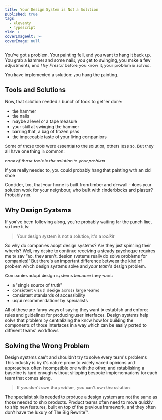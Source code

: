 ```yaml
---
title: Your Design System is Not a Solution
published: true
tags:
  - eleventy
  - typescript
tldr: >
coverImageAlt: >-
coverImage: null
---
```


You've got a problem. Your painting fell, and you want to hang it back up.
You grab a hammer and some nails, you get to swinging, you make a few
adjustments, and *Hey Presto!* before you know it, your problem is solved.

You have implemented a solution: you hung the painting.

## Tools and Solutions

Now, that solution needed a bunch of tools to get 'er done:

- the hammer
- the nails
- maybe a level or a tape measure
- your skill at swinging the hammer
- barring that, a bag of frozen peas
- the impeccable taste of your living companions

Some of those tools were essential to the solution, others less so. But they
all have one thing in common:

*none of those tools is the solution to your problem*.

If you really needed to, you could probably hang that painting with an old shoe

Consider, too, that your home is built from timber and drywall - does your
solution work for your neighbour, who built with cinderblocks and plaster?
Probably not.

## Why Design Systems

If you've been following along, you're probably waiting for the punch line,
so here it is:

> Your design system is not a solution, it's a *toolkit*

So why do companies adopt design systems? Are they just spinning their wheels?
Well, my desire to continue receiving a steady paycheque requires me to say "no, 
they aren't, design systems really do solve problems for companies!" But there's
an important difference between the kind of problem which design systems solve
and *your team*'s design problem.

Companies adopt design systems because they want:

- a "single source of truth"
- consistent visual design across large teams
- consistent standards of accessibility
- ux/ui recommendations by specialists

All of these are fancy ways of saying they want to establish and enforce
rules and guidelines for producing user interfaces. Design systems help solve 
that problem by centralizing the know how for building the components of those 
interfaces in a way which can be easily ported to different teams'
workflows.

## Solving the Wrong Problem

Design systems can't and shouldn't try to solve every team's problems. This
industry is by it's nature prone to widely varied opinions and approaches, often 
incompatible one with the other, and establishing a baseline is hard enough 
without shipping bespoke implementations for each team that comes along.

> If you don't own the problem, you can't own the solution

The specialist skills needed to produce a design system are not the same as 
those needed to ship products. Product teams often need to move quickly to ship
new features, built on top of the previous framework, and they often don't have
the luxury of The Big Rewrite™️.
